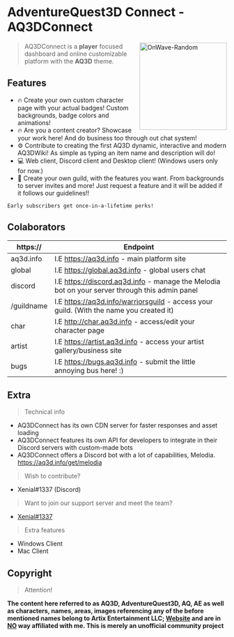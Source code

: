 # AdventureQuest3D Connect - AQ3DConnect
<img src="https://i.imgur.com/Hjvtoz3.png" height="200" align="right" alt="OnWave-Random">

> AQ3DConnect is a <b>player</b> focused dashboard and online customizable platform with the <b>AQ3D</b> theme.

## Features

- 🔥 Create your own custom character page with your actual badges! Custom backgrounds, badge colors and animations!
- 🔥 Are you a content creator? Showcase your work here! And do business too through out chat system!
- ⚙️ Contribute to creating the first AQ3D dynamic, interactive and modern AQ3DWiki! As simple as typing an item name and description will do!
- 💻 Web client, Discord client and Desktop client! (Windows users only for now.) 
- 👥 Create your own guild, with the features you want. From backgrounds to server invites and more! Just request a feature and it will be added if it follows our guidelines!!

```
Early subscribers get once-in-a-lifetime perks!
```

## Colaborators

| https://        | Endpoint            |
|--------------- |--------------------- |
| aq3d.info      | I.E https://aq3d.info - main platform site 
| global         | I.E https://global.aq3d.info - global users chat 
| discord        | I.E https://discord.aq3d.info - manage the Melodia bot on your server through this admin panel
| /guildname     | I.E https://aq3d.info/warriorsguild - access your guild. (With the name you created it)
| char           | I.E http://char.aq3d.info - access/edit your character page
| artist         | I.E https://artist.aq3d.info - access your artist gallery/business site
| bugs           | I.E https://bugs.aq3d.info - submit the little annoying bus here! :)

  

## Extra

> Technical info

- AQ3DConnect has its own CDN server for faster responses and asset loading
- AQ3DConnect features its own API for developers to integrate in their Discord servers with custom-made bots
- AQ3DConnect offers a Discord bot with a lot of capabilities, Melodia. https://aq3d.info/get/melodia

> Wish to contribute?

- Xenial#1337 (Discord)

> Want to join our support server and meet the team?

- [Xenial#1337](https://discord.gg/NsUjS5n)

> Extra features

- Windows Client
- Mac Client

## Copyright

> Attention!

<b> The content here referred to as AQ3D, AdventureQuest3D, AQ, AE as well as characters, names, areas, images referencing any of the before mentioned names belong to Artix Entertainment LLC; [Website](https://artix.com) and are in <u>NO</u> way affiliated with me. This is merely an unofficial community project</b>




